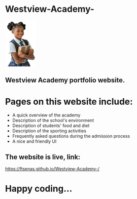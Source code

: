 # Westview-Academy-


  <img style="width: 100px; height: 150px;" src="images/school/student1.png" alt="Westview Academy">


## Westview Academy portfolio website.

# Pages on this website include:
* A quick overview of the academy
* Description of the school's environment 
* Description of students' food and diet 
* Description of the sporting activities 
* Frequently asked questions during the admission process 
* A nice and friendly UI

## The website is live, link:
https://ftsenas.github.io/Westview-Academy-/


# Happy coding...


